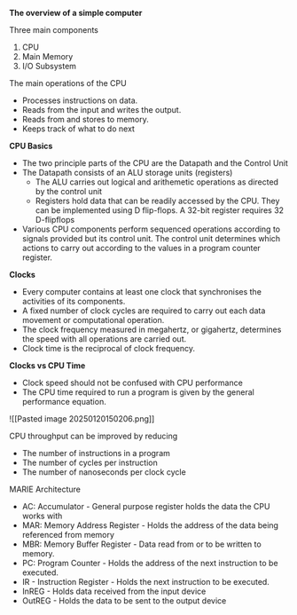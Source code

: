 **The overview of a simple computer**

Three main components
1) CPU
2) Main Memory
3) I/O Subsystem

The main operations of the CPU
- Processes instructions on data. 
- Reads from the input and writes the output. 
- Reads from and stores to memory. 
- Keeps track of what to do next

**CPU Basics**

- The two principle parts of the CPU are the Datapath and the Control Unit
- The Datapath consists of an ALU storage units (registers)
	- The ALU carries out logical and arithemetic operations as directed by the control unit
	- Registers hold data that can be readily accessed by the CPU. They can be implemented using D flip-flops. A 32-bit register requires 32 D-flipflops
- Various CPU components perform sequenced operations according to signals provided but its control unit. The control unit determines which actions to carry out according to the values in a program counter register. 

**Clocks**

- Every computer contains at least one clock that synchronises the activities of its components.
- A fixed number of clock cycles are required to carry out each data movement or computational operation. 
- The clock frequency measured in megahertz, or gigahertz, determines the speed with all operations are carried out. 
- Clock time is the reciprocal of clock frequency. 


**Clocks vs CPU Time**

- Clock speed should not be confused with CPU performance
- The CPU time required to run a program is given by the general performance equation. 

![[Pasted image 20250120150206.png]]

CPU throughput can be improved by reducing
- The number of instructions in a program
- The number of cycles per instruction
- The number of nanoseconds per clock cycle


MARIE Architecture

- AC: Accumulator - General purpose register holds the data the CPU works with
- MAR: Memory Address Register - Holds the address of the data being referenced from memory
- MBR: Memory Buffer Register - Data read from or to be written to memory. 
- PC: Program Counter - Holds the address of the next instruction to be executed. 
- IR - Instruction Register - Holds the next instruction to be executed. 
- InREG - Holds data received from the input device
- OutREG - Holds the data to be sent to the output device

